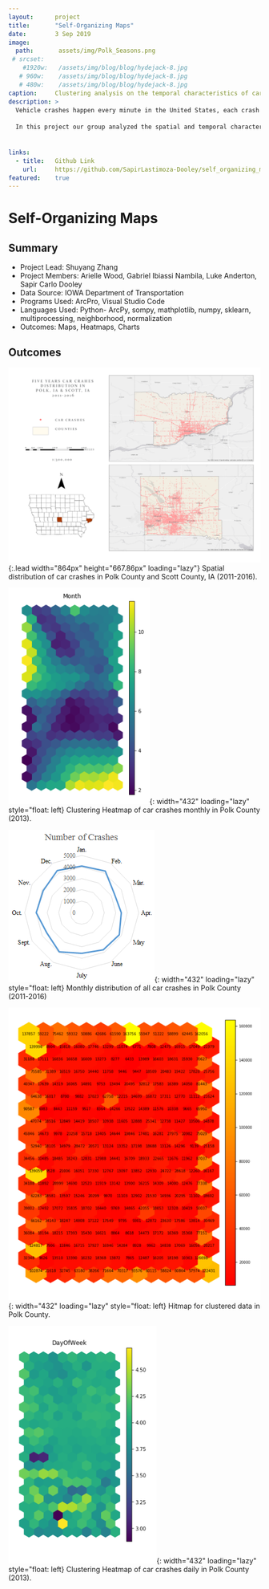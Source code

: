 ```yaml
---
layout:      project
title:       "Self-Organizing Maps"
date:        3 Sep 2019
image:
  path:       assets/img/Polk_Seasons.png
 # srcset:
    #1920w:   /assets/img/blog/blog/hydejack-8.jpg
   # 960w:    /assets/img/blog/blog/hydejack-8.jpg
   # 480w:    /assets/img/blog/blog/hydejack-8.jpg
caption:     Clustering analysis on the temporal characteristics of car crashes.
description: >
  Vehicle crashes happen every minute in the United States, each crash having its own time and specific attributes such as road conditions and weather. The goal of this project is to find meaningful spatial and temporal patterns from the large datasets provided by state DOT’s. Using a self-organizing map, data can be clustered into meaningful clusters based on time of year, month, or day in a way that is easy to read. This allows for a more in-depth analysis. Data can then be joined to point data in ArcMap to show how patterns relate spatially within certain attributes like road conditions, number of injuries or weather conditions. The significance of this is that it allows temporal data to be joined to spatial data. This allows for multifaceted in-depth analysis. 

  In this project our group analyzed the spatial and temporal characteristicts of vehichle cr
  

links:
  - title:   Github Link
    url:     https://github.com/SapirLastimoza-Dooley/self_organizing_maps
featured:    true
---
```

# Self-Organizing Maps

## Summary
* Project Lead: Shuyang Zhang
* Project Members: Arielle Wood, Gabriel Ibiassi Nambila, Luke Anderton, Sapir Carlo Dooley
* Data Source: IOWA Department of Transportation
* Programs Used: ArcPro, Visual Studio Code
* Languages Used: Python- ArcPy, sompy, mathplotlib, numpy, sklearn, multiprocessing, neighborhood, normalization
* Outcomes: Maps, Heatmaps, Charts

## Outcomes
![Crash Distribution](https://raw.githubusercontent.com/SapirLastimoza-Dooley/self_organizing_maps/main/figures/crash_distribution.png){:.lead width="864px" height="667.86px" loading="lazy"}
Spatial distribution of car crashes in Polk County and Scott County, IA (2011-2016).



![Monthly Heatmap](https://raw.githubusercontent.com/SapirLastimoza-Dooley/self_organizing_maps/main/figures/year_heatmap.png){: width="432" loading="lazy" style="float: left}
Clustering Heatmap of car crashes monthly in Polk County (2013).


![Monthly Distribution](https://raw.githubusercontent.com/SapirLastimoza-Dooley/self_organizing_maps/main/figures/monthly_distribution.png){: width="432" loading="lazy" style="float: left}
Monthly distribution of all car crashes in Polk County (2011-2016)


![Cluster Hitmap](https://raw.githubusercontent.com/SapirLastimoza-Dooley/self_organizing_maps/main/figures/clustering_heatmap_1.png){: width="432" loading="lazy" style="float: left}
Hitmap for clustered data in Polk County.


![Weekly Heatmap](https://raw.githubusercontent.com/SapirLastimoza-Dooley/self_organizing_maps/main/figures/week_heatmap.png){: width="432" loading="lazy" style="float: left}
Clustering Heatmap of car crashes daily in Polk County (2013).
